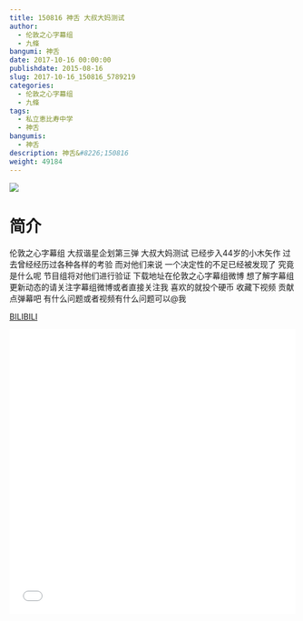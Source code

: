 ```yaml
---
title: 150816 神舌 大叔大妈测试
author: 
  - 伦敦之心字幕组
  - 九條
bangumi: 神舌
date: 2017-10-16 00:00:00
publishdate: 2015-08-16
slug: 2017-10-16_150816_5789219
categories: 
  - 伦敦之心字幕组
  - 九條
tags: 
  - 私立恵比寿中学
  - 神舌
bangumis: 
  - 神舌
description: 神舌&#8226;150816
weight: 49184
---
```


![](https://i.imgur.com/MZMiuqG.jpg)

# 简介  
伦敦之心字幕组 大叔谐星企划第三弹 大叔大妈测试 已经步入44岁的小木矢作 过去曾经经历过各种各样的考验 而对他们来说 一个决定性的不足已经被发现了 究竟是什么呢 节目组将对他们进行验证 下载地址在伦敦之心字幕组微博 想了解字幕组更新动态的请关注字幕组微博或者直接关注我 喜欢的就投个硬币 收藏下视频 贡献点弹幕吧
有什么问题或者视频有什么问题可以@我

  [BILIBILI](https://www.bilibili.com/video/av5789219/)


  <iframe src="//www.bilibili.com/html/html5player.html?cid=9398851&aid=5789219" width="100%" height="500" frameborder="0" allowfullscreen="allowfullscreen"></iframe>
